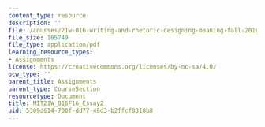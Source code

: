 ```yaml
---
content_type: resource
description: ''
file: /courses/21w-016-writing-and-rhetoric-designing-meaning-fall-2016/5309d614700fdd7746d3b2ffcf8318b8_MIT21W_016F16_Essay2.pdf
file_size: 165749
file_type: application/pdf
learning_resource_types:
- Assignments
license: https://creativecommons.org/licenses/by-nc-sa/4.0/
ocw_type: ''
parent_title: Assignments
parent_type: CourseSection
resourcetype: Document
title: MIT21W_016F16_Essay2
uid: 5309d614-700f-dd77-46d3-b2ffcf8318b8
---
```

